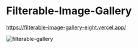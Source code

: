 # Filterable-Image-Gallery
https://filterable-image-gallery-eight.vercel.app/

![filterable-gallery](https://github.com/huseyinaydinn/Filterable-Image-Gallery/assets/100160834/42b35c49-5769-4981-adc1-462bd9d6e6a2)
